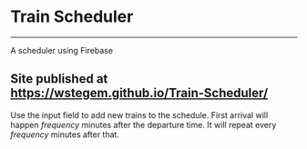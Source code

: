 # Train Scheduler
----------------------------------------------------------------
A scheduler using Firebase

Site published at https://wstegem.github.io/Train-Scheduler/
----------------------------------------------------------------
Use the input field to add new trains to the schedule. First arrival will happen *frequency* minutes after the departure time. It will repeat every *frequency* minutes after that.
